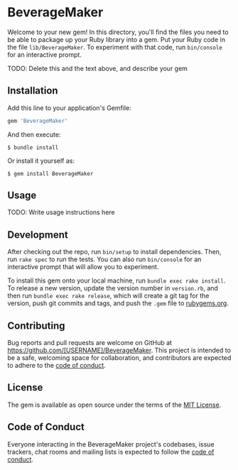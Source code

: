 # BeverageMaker

Welcome to your new gem! In this directory, you'll find the files you need to be able to package up your Ruby library into a gem. Put your Ruby code in the file `lib/BeverageMaker`. To experiment with that code, run `bin/console` for an interactive prompt.

TODO: Delete this and the text above, and describe your gem

## Installation

Add this line to your application's Gemfile:

```ruby
gem 'BeverageMaker'
```

And then execute:

    $ bundle install

Or install it yourself as:

    $ gem install BeverageMaker

## Usage

TODO: Write usage instructions here

## Development

After checking out the repo, run `bin/setup` to install dependencies. Then, run `rake spec` to run the tests. You can also run `bin/console` for an interactive prompt that will allow you to experiment.

To install this gem onto your local machine, run `bundle exec rake install`. To release a new version, update the version number in `version.rb`, and then run `bundle exec rake release`, which will create a git tag for the version, push git commits and tags, and push the `.gem` file to [rubygems.org](https://rubygems.org).

## Contributing

Bug reports and pull requests are welcome on GitHub at https://github.com/[USERNAME]/BeverageMaker. This project is intended to be a safe, welcoming space for collaboration, and contributors are expected to adhere to the [code of conduct](https://github.com/[USERNAME]/BeverageMaker/blob/master/CODE_OF_CONDUCT.md).


## License

The gem is available as open source under the terms of the [MIT License](https://opensource.org/licenses/MIT).

## Code of Conduct

Everyone interacting in the BeverageMaker project's codebases, issue trackers, chat rooms and mailing lists is expected to follow the [code of conduct](https://github.com/[USERNAME]/BeverageMaker/blob/master/CODE_OF_CONDUCT.md).
